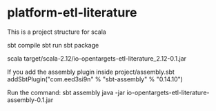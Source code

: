 # platform-etl-literature
This is a project structure for scala


sbt compile
sbt run
sbt package

scala target/scala-2.12/io-opentargets-etl-literature_2.12-0.1.jar

If you add the assembly plugin inside project/assembly.sbt
   addSbtPlugin("com.eed3si9n" % "sbt-assembly" % "0.14.10")

Run the command:
   sbt assembly
   java -jar io-opentargets-etl-literature-assembly-0.1.jar
